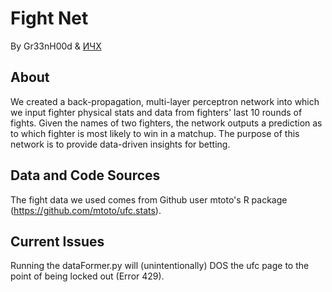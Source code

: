 # Fight Net

By Gr33nH00d & [ИЧХ](https://www.linkedin.com/in/ethan-charles-holmes-225158189)

## About
We created a back-propagation, multi-layer perceptron network into which we input fighter physical stats and data from fighters' last 10 rounds of fights. Given the names of two fighters, the network outputs a prediction as to which fighter is most likely to win in a matchup. The purpose of this network is to provide data-driven insights for betting. 

## Data and Code Sources
The fight data we used comes from Github user mtoto's R package (https://github.com/mtoto/ufc.stats).


## Current Issues
Running the dataFormer.py will (unintentionally) DOS the ufc page to the point of being locked out (Error 429).
